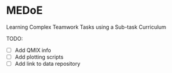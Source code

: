 # MEDoE
Learning Complex Teamwork Tasks using a Sub-task Curriculum

TODO:
- [ ] Add QMIX info
- [ ] Add plotting scripts
- [ ] Add link to data repository
